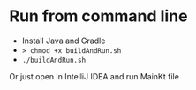 # Run from command line
- Install Java and Gradle
- `> chmod +x buildAndRun.sh`
- `./buildAndRun.sh`

Or just open in IntelliJ IDEA and run MainKt file